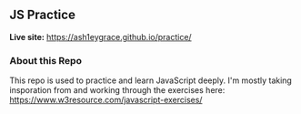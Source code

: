 ## JS Practice

**Live site:** https://ash1eygrace.github.io/practice/ 

### About this Repo

This repo is used to practice and learn JavaScript deeply. I'm mostly taking insporation from and working through the exercises here: https://www.w3resource.com/javascript-exercises/